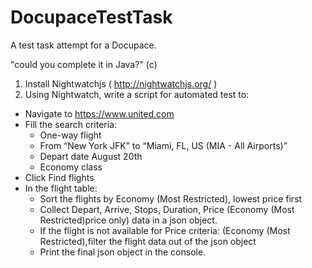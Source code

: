 # DocupaceTestTask
A test task attempt for a Docupace.

"could you complete it in Java?" (c)

1. Install Nightwatchjs ( http://nightwatchjs.org/ )
2. Using Nightwatch, write a script for automated test to:
  + Navigate to ​https://www.united.com
  + Fill the search criteria:
    - One-way flight
    - From “New York JFK” to “Miami, FL, US (MIA - All Airports)”
    - Depart date August 20th
    - Economy class
  + Click Find flights
  + In the flight table:
    - Sort the flights by Economy (Most Restricted), lowest price first
    - Collect Depart, Arrive, Stops, Duration, Price (Economy (Most Restricted)price only) data in a json object.
    - If the flight is not available for Price criteria: (Economy (Most Restricted),filter the flight data out of the json object
    - Print the final json object in the console.
